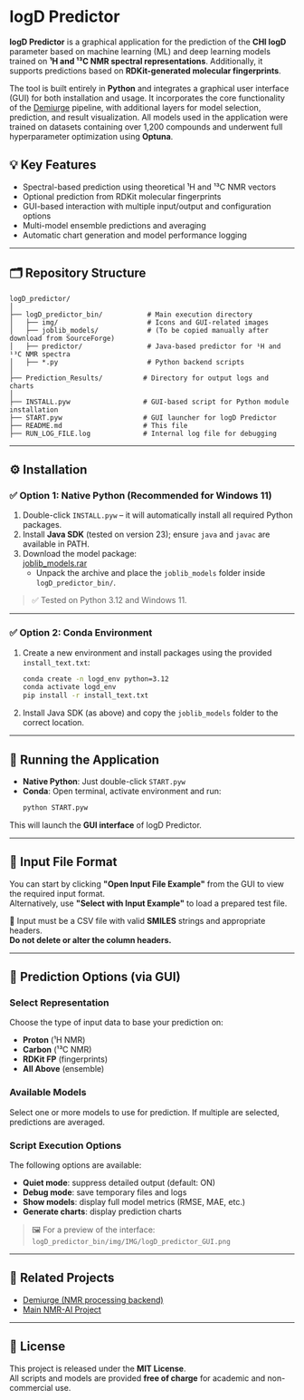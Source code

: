 
# logD Predictor

**logD Predictor** is a graphical application for the prediction of the **CHI logD** parameter based on machine learning (ML) and deep learning models trained on **¹H and ¹³C NMR spectral representations**. Additionally, it supports predictions based on **RDKit-generated molecular fingerprints**.  

The tool is built entirely in **Python** and integrates a graphical user interface (GUI) for both installation and usage. It incorporates the core functionality of the [Demiurge](https://github.com/Prospero1988/Demiurge) pipeline, with additional layers for model selection, prediction, and result visualization. All models used in the application were trained on datasets containing over 1,200 compounds and underwent full hyperparameter optimization using **Optuna**.

## 💡 Key Features
- Spectral-based prediction using theoretical ¹H and ¹³C NMR vectors
- Optional prediction from RDKit molecular fingerprints
- GUI-based interaction with multiple input/output and configuration options
- Multi-model ensemble predictions and averaging
- Automatic chart generation and model performance logging

---

## 🗂 Repository Structure

```
logD_predictor/
│
├── logD_predictor_bin/           # Main execution directory
│   ├── img/                      # Icons and GUI-related images
│   ├── joblib_models/            # (To be copied manually after download from SourceForge)
│   ├── predictor/                # Java-based predictor for ¹H and ¹³C NMR spectra
│   ├── *.py                      # Python backend scripts
│
├── Prediction_Results/          # Directory for output logs and charts
│
├── INSTALL.pyw                  # GUI-based script for Python module installation
├── START.pyw                    # GUI launcher for logD Predictor
├── README.md                    # This file
├── RUN_LOG_FILE.log             # Internal log file for debugging
```

---

## ⚙️ Installation

### ✅ Option 1: Native Python (Recommended for Windows 11)

1. Double-click `INSTALL.pyw` – it will automatically install all required Python packages.
2. Install **Java SDK** (tested on version 23); ensure `java` and `javac` are available in PATH.
3. Download the model package:  
   [joblib_models.rar](https://sourceforge.net/projects/logdpredictor/files/joblib_models.rar/download)  
   - Unpack the archive and place the `joblib_models` folder inside `logD_predictor_bin/`.

> ✅ Tested on Python 3.12 and Windows 11.

---

### ✅ Option 2: Conda Environment

1. Create a new environment and install packages using the provided `install_text.txt`:
   ```bash
   conda create -n logd_env python=3.12
   conda activate logd_env
   pip install -r install_text.txt
   ```
2. Install Java SDK (as above) and copy the `joblib_models` folder to the correct location.

---

## 🚀 Running the Application

- **Native Python**: Just double-click `START.pyw`
- **Conda**: Open terminal, activate environment and run:
  ```bash
  python START.pyw
  ```

This will launch the **GUI interface** of logD Predictor.

---

## 📄 Input File Format

You can start by clicking **"Open Input File Example"** from the GUI to view the required input format.  
Alternatively, use **"Select with Input Example"** to load a prepared test file.

📌 Input must be a CSV file with valid **SMILES** strings and appropriate headers.  
**Do not delete or alter the column headers.**

---

## 🧪 Prediction Options (via GUI)

### Select Representation
Choose the type of input data to base your prediction on:
- **Proton** (¹H NMR)
- **Carbon** (¹³C NMR)
- **RDKit FP** (fingerprints)
- **All Above** (ensemble)

### Available Models
Select one or more models to use for prediction. If multiple are selected, predictions are averaged.

### Script Execution Options
The following options are available:
- **Quiet mode**: suppress detailed output (default: ON)
- **Debug mode**: save temporary files and logs
- **Show models**: display full model metrics (RMSE, MAE, etc.)
- **Generate charts**: display prediction charts

> 🖼 For a preview of the interface:  
> `logD_predictor_bin/img/IMG/logD_predictor_GUI.png`

---

## 🔗 Related Projects

- [Demiurge (NMR processing backend)](https://github.com/Prospero1988/Demiurge)
- [Main NMR-AI Project](https://github.com/Prospero1988/NMR-AI_part3)

---

## 📜 License

This project is released under the **MIT License**.  
All scripts and models are provided **free of charge** for academic and non-commercial use.
